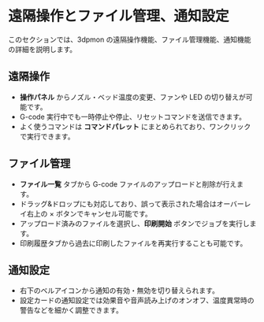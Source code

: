 # 遠隔操作とファイル管理、通知設定

このセクションでは、3dpmon の遠隔操作機能、ファイル管理機能、通知機能の詳細を説明します。

## 遠隔操作
- **操作パネル** からノズル・ベッド温度の変更、ファンや LED の切り替えが可能です。
- G-code 実行中でも一時停止や停止、リセットコマンドを送信できます。
- よく使うコマンドは **コマンドパレット** にまとめられており、ワンクリックで実行できます。

## ファイル管理
- **ファイル一覧** タブから G-code ファイルのアップロードと削除が行えます。
- ドラッグ&ドロップにも対応しており、誤って表示された場合はオーバーレイ右上の × ボタンでキャンセル可能です。
- アップロード済みのファイルを選択し、**印刷開始** ボタンでジョブを実行します。
- 印刷履歴タブから過去に印刷したファイルを再実行することも可能です。

## 通知設定
- 右下のベルアイコンから通知の有効・無効を切り替えられます。
- 設定カードの通知設定では効果音や音声読み上げのオンオフ、温度異常時の警告などを細かく調整できます。
